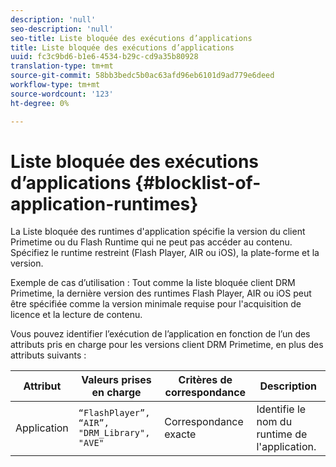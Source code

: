 ```yaml
---
description: 'null'
seo-description: 'null'
seo-title: Liste bloquée des exécutions d’applications
title: Liste bloquée des exécutions d’applications
uuid: fc3c9bd6-b1e6-4534-b29c-cd9a35b80928
translation-type: tm+mt
source-git-commit: 58bb3bedc5b0ac63afd96eb6101d9ad779e6deed
workflow-type: tm+mt
source-wordcount: '123'
ht-degree: 0%

---
```



# Liste bloquée des exécutions d’applications {#blocklist-of-application-runtimes}

La Liste bloquée des runtimes d&#39;application spécifie la version du client Primetime ou du Flash Runtime qui ne peut pas accéder au contenu. Spécifiez le runtime restreint (Flash Player, AIR ou iOS), la plate-forme et la version.

Exemple de cas d’utilisation : Tout comme la liste bloquée client DRM Primetime, la dernière version des runtimes Flash Player, AIR ou iOS peut être spécifiée comme la version minimale requise pour l&#39;acquisition de licence et la lecture de contenu.

Vous pouvez identifier l’exécution de l’application en fonction de l’un des attributs pris en charge pour les versions client DRM Primetime, en plus des attributs suivants :

| **Attribut** | **Valeurs prises en charge** | **Critères de correspondance** | **Description** |
|---|---|---|---|
| Application | `“FlashPlayer”, “AIR”, "DRM_Library", "AVE"` | Correspondance exacte | Identifie le nom du runtime de l&#39;application. |

